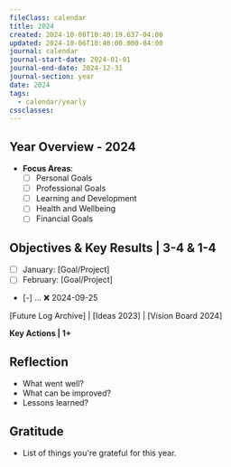 ```yaml
---
fileClass: calendar
title: 2024
created: 2024-10-06T10:40:19.637-04:00
updated: 2024-10-06T10:40:00.000-04:00
journal: calendar
journal-start-date: 2024-01-01
journal-end-date: 2024-12-31
journal-section: year
date: 2024
tags:
  - calendar/yearly
cssclasses: 
---
```


## Year Overview - 2024

- **Focus Areas**:
  - [ ] Personal Goals
  - [ ] Professional Goals
  - [ ] Learning and Development
  - [ ] Health and Wellbeing
  - [ ] Financial Goals

## **Objectives & Key Results | 3-4 & 1-4**

- [ ] January: [Goal/Project]
- [ ] February: [Goal/Project]
- [-] ... ❌ 2024-09-25


[Future Log Archive] | [Ideas 2023] | [Vision Board 2024]

**Key Actions | 1+**


## Reflection

- What went well?
- What can be improved?
- Lessons learned?

## Gratitude

- List of things you're grateful for this year.
